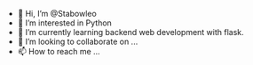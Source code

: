 - 👋 Hi, I’m @Stabowleo
- 👀 I’m interested in Python 
- 🌱 I’m currently learning backend web development with flask.
- 💞️ I’m looking to collaborate on ...
- 📫 How to reach me ...

<!---
Stabowleo/Stabowleo is a ✨ special ✨ repository because its `README.md` (this file) appears on your GitHub profile.
You can click the Preview link to take a look at your changes.
--->
